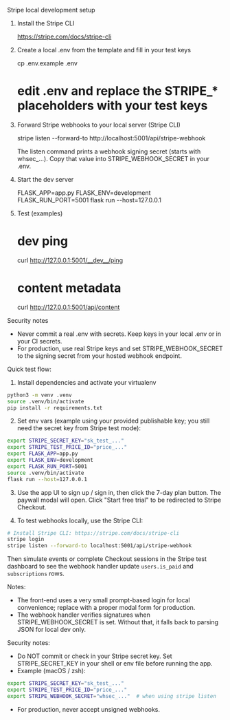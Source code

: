 
Stripe local development setup

1) Install the Stripe CLI

	https://stripe.com/docs/stripe-cli

2) Create a local .env from the template and fill in your test keys

	cp .env.example .env
	# edit .env and replace the STRIPE_* placeholders with your test keys

3) Forward Stripe webhooks to your local server (Stripe CLI)

	stripe listen --forward-to http://localhost:5001/api/stripe-webhook

	The listen command prints a webhook signing secret (starts with whsec_...). Copy that value into STRIPE_WEBHOOK_SECRET in your .env.

4) Start the dev server

	FLASK_APP=app.py FLASK_ENV=development FLASK_RUN_PORT=5001 flask run --host=127.0.0.1

5) Test (examples)

	# dev ping
	curl http://127.0.0.1:5001/__dev__/ping

	# content metadata
	curl http://127.0.0.1:5001/api/content

Security notes
- Never commit a real .env with secrets. Keep keys in your local .env or in your CI secrets.
- For production, use real Stripe keys and set STRIPE_WEBHOOK_SECRET to the signing secret from your hosted webhook endpoint.

Quick test flow:

1. Install dependencies and activate your virtualenv

```bash
python3 -m venv .venv
source .venv/bin/activate
pip install -r requirements.txt
```

2. Set env vars (example using your provided publishable key; you still need the secret key from Stripe test mode):

```bash
export STRIPE_SECRET_KEY="sk_test_..."
export STRIPE_TEST_PRICE_ID="price_..."
export FLASK_APP=app.py
export FLASK_ENV=development
export FLASK_RUN_PORT=5001
source .venv/bin/activate
flask run --host=127.0.0.1
```

3. Use the app UI to sign up / sign in, then click the 7-day plan button. The paywall modal will open. Click "Start free trial" to be redirected to Stripe Checkout.

4. To test webhooks locally, use the Stripe CLI:

```bash
# Install Stripe CLI: https://stripe.com/docs/stripe-cli
stripe login
stripe listen --forward-to localhost:5001/api/stripe-webhook
```

Then simulate events or complete Checkout sessions in the Stripe test dashboard to see the webhook handler update `users.is_paid` and `subscriptions` rows.

Notes:
- The front-end uses a very small prompt-based login for local convenience; replace with a proper modal form for production.
- The webhook handler verifies signatures when STRIPE_WEBHOOK_SECRET is set. Without that, it falls back to parsing JSON for local dev only.
 
Security notes:
- Do NOT commit or check in your Stripe secret key. Set STRIPE_SECRET_KEY in your shell or env file before running the app.
- Example (macOS / zsh):

```bash
export STRIPE_SECRET_KEY="sk_test_..."
export STRIPE_TEST_PRICE_ID="price_..."
export STRIPE_WEBHOOK_SECRET="whsec_..."  # when using stripe listen
```
- For production, never accept unsigned webhooks.
